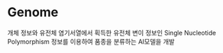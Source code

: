 # Genome
﻿개체 정보와 유전체 염기서열에서 획득한 유전체 변이 정보인 Single Nucleotide Polymorphism 정보를 이용하여 품종을 분류하는 AI모델을 개발
